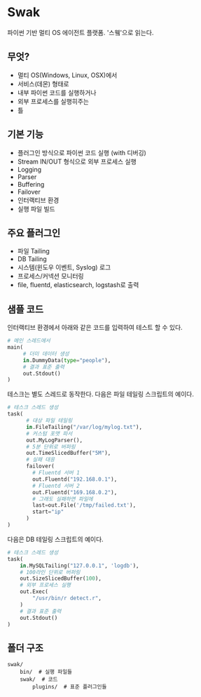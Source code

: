 # Swak

파이썬 기반 멀티 OS 에이전트 플랫폼. '스윀'으로 읽는다.

## 무엇?

- 멀티 OS(Windows, Linux, OSX)에서
- 서비스(데몬) 형태로
- 내부 파이썬 코드를 실행하거나
- 외부 프로세스를 실행히주는 
- 틀

## 기본 기능

- 플러그인 방식으로 파이썬 코드 실행 (with 디버깅)
- Stream IN/OUT 형식으로 외부 프로세스 실행
- Logging
- Parser
- Buffering
- Failover
- 인터랙티브 환경
- 실행 파일 빌드


## 주요 플러그인
- 파일 Tailing
- DB Tailing
- 시스템(윈도우 이벤트, Syslog) 로그
- 프로세스/커넥션 모니터링
- file, fluentd, elasticsearch, logstash로 출력

## 샘플 코드

인터랙티브 환경에서 아래와 같은 코드를 입력하여 테스트 할 수 있다.

```python
# 메인 스레드에서
main(
     # 더미 데이터 생성
     in.DummyData(type="people"),
     # 결과 표준 출력
     out.Stdout()
)
```
    
테스크는 별도 스레드로 동작한다. 다음은 파일 테일링 스크립트의 예이다.

```python
# 테스크 스레드 생성
task(
      # 대상 파일 테일링
      in.FileTailing("/var/log/mylog.txt"),
      # 커스텀 포맷 파서
      out.MyLogParser(),
      # 5분 단위로 버퍼링
      out.TimeSlicedBuffer("5M"),
      # 실패 대응
      failover(
        # Fluentd 서버 1
        out.Fluentd("192.168.0.1"),
        # Fluentd 서버 2            
        out.Fluentd("169.168.0.2"),
        # 그래도 실패하면 파일에
        last=out.File('/tmp/failed.txt'),
        start="ip"
      )
)
```
    
다음은 DB 테일링 스크립트의 예이다.

```python
# 테스크 스레드 생성
task(
    in.MySQLTailing("127.0.0.1", 'logdb'),
    # 100라인 단위로 버퍼링
    out.SizeSlicedBuffer(100),
    # 외부 프로세스 실행
    out.Exec(
        "/usr/bin/r detect.r",
    )
    # 결과 표준 출력
    out.Stdout()
)
```
    
## 폴더 구조
    
    swak/
        bin/  # 실행 파일들
        swak/  # 코드
            plugins/  # 표준 플러그인들





